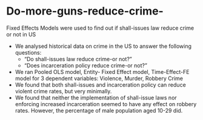 # Do-more-guns-reduce-crime-
Fixed Effects Models were used to find out if shall-issues law reduce crime or not in US
* We analysed historical data on crime in the US to answer the following questions:
    * “Do shall-issues law reduce crime-or not?”
    * “Does incarceration policy reduce crime-or not?”
* We ran Pooled OLS model, Entity- Fixed Effect model, Time-Effect-FE model for 3 dependent variables: Violence, Murder, Robbery Crime
* We found that both shall-issues and incarceration policy can reduce violent crime rates, but very minimally.
* We found that neither the implementation of shall-issue laws nor enforcing increased incarceration seemed to have any effect on robbery rates. However, the percentage of male population aged 10-29 did.
